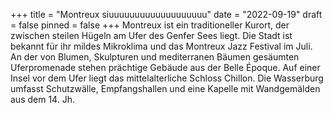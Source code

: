 +++
title = "Montreux siuuuuuuuuuuuuuuuuuuu"
date = "2022-09-19"
draft = false
pinned = false
+++
Montreux ist ein traditioneller Kurort, der zwischen steilen Hügeln am Ufer des Genfer Sees liegt. Die Stadt ist bekannt für ihr mildes Mikroklima und das Montreux Jazz Festival im Juli. An der von Blumen, Skulpturen und mediterranen Bäumen gesäumten Uferpromenade stehen prächtige Gebäude aus der Belle Époque. Auf einer Insel vor dem Ufer liegt das mittelalterliche Schloss Chillon. Die Wasserburg umfasst Schutzwälle, Empfangshallen und eine Kapelle mit Wandgemälden aus dem 14. Jh.